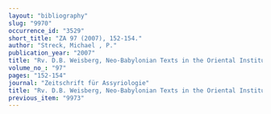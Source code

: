 ```yaml
---
layout: "bibliography"
slug: "9970"
occurrence_id: "3529"
short_title: "ZA 97 (2007), 152-154."
author: "Streck, Michael , P."
publication_year: "2007"
title: "Rv. D.B. Weisberg, Neo-Babylonian Texts in the Oriental Institute Collection (OIP 122. Chicago, 2003)."
volume_no_: "97"
pages: "152-154"
journal: "Zeitschrift für Assyriologie"
title: "Rv. D.B. Weisberg, Neo-Babylonian Texts in the Oriental Institute Collection (OIP 122. Chicago, 2003)."
previous_item: "9973"
---
```

